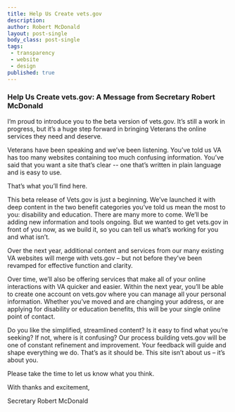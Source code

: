 ```yaml
---
title: Help Us Create vets.gov
description:
author: Robert McDonald
layout: post-single
body_class: post-single
tags:
 - transparency
 - website
 - design
published: true
---
```


### Help Us Create vets.gov: A Message from Secretary Robert McDonald

I’m proud to introduce you to the beta version of vets.gov.  It’s still a work in progress, but it’s a huge step forward in bringing Veterans the online services they need and deserve.

<!--more-->

Veterans have been speaking and we’ve been listening. You’ve told us VA has too many websites containing too much confusing information.  You’ve said that you want a site that’s clear  -- one that’s written in plain language and is easy to use.

That’s what you’ll find here.

This beta release of Vets.gov is just a beginning. We’ve launched it with deep content in the two benefit categories you’ve told us mean the most to you: disability and education. There are many more to come. We’ll be adding new information and tools ongoing.  But we wanted to get vets.gov in front of you now, as we build it, so you can tell us what’s working for you and what isn’t.

Over the next year, additional content and services from our many existing VA websites will merge with vets.gov – but not before they’ve been revamped for effective function and clarity.

Over time, we’ll also be offering services that make all of your online interactions with VA quicker and easier.  Within the next year, you’ll be able to create one account on vets.gov where you can manage all your personal information. Whether you’ve moved and are changing your address, or are applying for disability or education benefits, this will be your single online point of contact.

Do you like the simplified, streamlined content? Is it easy to find what you’re seeking? If not, where is it confusing? Our process building vets.gov will be one of constant refinement and improvement.  Your feedback will guide and shape everything we do. That’s as it should be. This site isn’t about us – it’s about you.

Please take the time to let us know what you think.

With thanks and excitement,

Secretary Robert McDonald

